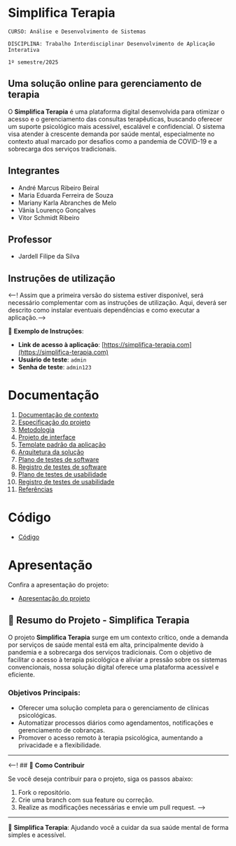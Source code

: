# Simplifica Terapia

`CURSO: Análise e Desenvolvimento de Sistemas`

`DISCIPLINA: Trabalho Interdisciplinar Desenvolvimento de Aplicação Interativa`

`1º semestre/2025`

## Uma solução online para gerenciamento de terapia

O **Simplifica Terapia** é uma plataforma digital desenvolvida para otimizar o acesso e o gerenciamento das consultas terapêuticas, buscando oferecer um suporte psicológico mais acessível, escalável e confidencial. O sistema visa atender à crescente demanda por saúde mental, especialmente no contexto atual marcado por desafios como a pandemia de COVID-19 e a sobrecarga dos serviços tradicionais.

## Integrantes

- André Marcus Ribeiro Beiral
- Maria Eduarda Ferreira de Souza
- Mariany Karla Abranches de Melo
- Vânia Lourenço Gonçalves
- Vitor Schmidt Ribeiro

## Professor

* Jardell Filipe da Silva

## Instruções de utilização

<--! Assim que a primeira versão do sistema estiver disponível, será necessário complementar com as instruções de utilização. Aqui, deverá ser descrito como instalar eventuais dependências e como executar a aplicação.-->

📌 **Exemplo de Instruções**:
- **Link de acesso à aplicação**: [https://simplifica-terapia.com](https://simplifica-terapia.com) 
- **Usuário de teste**: `admin`  
- **Senha de teste**: `admin123`

# Documentação

<ol>
<li><a href="docs/01-Contexto.md"> Documentação de contexto</a></li>
<li><a href="docs/02-Especificacao.md"> Especificação do projeto</a></li>
<li><a href="docs/03-Metodologia.md"> Metodologia</a></li>
<li><a href="docs/04-Projeto-interface.md"> Projeto de interface</a></li>
<li><a href="docs/05-Template-padrao.md"> Template padrão da aplicação</a></li>
<li><a href="docs/06-Arquitetura-solucao.md"> Arquitetura da solução</a></li>
<li><a href="docs/07-Plano-testes-software.md"> Plano de testes de software</a></li>
<li><a href="docs/08-Registro-testes-software.md"> Registro de testes de software</a></li>
<li><a href="docs/09-Plano-testes-usabilidade.md"> Plano de testes de usabilidade</a></li>
<li><a href="docs/10-Registro-testes-usabilidade.md"> Registro de testes de usabilidade</a></li>
<li><a href="docs/11-Referencias.md"> Referências</a></li>
</ol>

# Código

* <a href="src/README.md">Código</a>

# Apresentação

Confira a apresentação do projeto:

* <a href="presentation/README.md">Apresentação do projeto</a>

## 📑 **Resumo do Projeto - Simplifica Terapia**

O projeto **Simplifica Terapia** surge em um contexto crítico, onde a demanda por serviços de saúde mental está em alta, principalmente devido à pandemia e a sobrecarga dos serviços tradicionais. Com o objetivo de facilitar o acesso à terapia psicológica e aliviar a pressão sobre os sistemas convencionais, nossa solução digital oferece uma plataforma acessível e eficiente.

### **Objetivos Principais**:

- Oferecer uma solução completa para o gerenciamento de clínicas psicológicas.
- Automatizar processos diários como agendamentos, notificações e gerenciamento de cobranças.
- Promover o acesso remoto à terapia psicológica, aumentando a privacidade e a flexibilidade.
  
---

<--! ## 💬 **Como Contribuir** 

Se você deseja contribuir para o projeto, siga os passos abaixo:

1. Fork o repositório.
2. Crie uma branch com sua feature ou correção.
3. Realize as modificações necessárias e envie um pull request. -->

---

🌱 **Simplifica Terapia**: Ajudando você a cuidar da sua saúde mental de forma simples e acessível.
